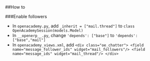 ##How to

###Enable followers
* In ```openacademy.py```, add ```_inherit = ["mail.thread"]``` to ```class OpenAcademySession(models.Model)```
* In ```__openerp__.py```, change ```'depends': ["base"]``` to ```'depends': ["base","mail"]```
* In ```openacademy_views.xml```, add ```<div class="oe_chatter">
                        <field name="message_follower_ids" widget="mail_followers"/>
                        <field name="message_ids" widget="mail_thread"/>
                    </div> ```
